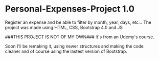 # Personal-Expenses-Project 1.0

Register an expense and be able to filter by month, year, days, etc...
The project was made using HTML, CSS, Bootstrap 4.0 and JS

###THIS PROJECT IS NOT OF MY OWN###
It's from an Udemy's course.

Soon I'll be remaking it, using newer structures and making the code cleaner and of course using the lastest version of Bootstrap.
